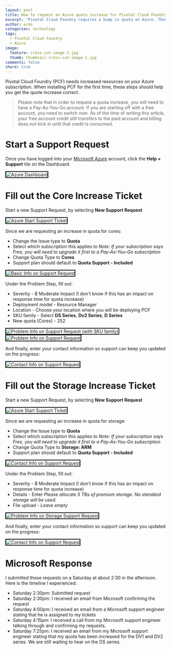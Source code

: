 ```yaml
---
layout: post
title: How to request an Azure quota increase for Pivotal Cloud Foundry
excerpt: "Pivotal Cloud Foundry requires a bump in quota on Azure. These steps will help you request the correct quota."
author: erds
categories: technology
tags:
  - Pivotal Cloud Foundry
  - Azure
image:
  feature: cross-cut-image-1.jpg
  thumb: thumbnail-cross-cut-image-1.jpg
comments: false
share: true
---
```


Pivotal Cloud Foundry (PCF) needs increased resources on your Azure subscription. When installing PCF for the first time, these steps should help you get the quote increase correct.

> Please note that in order to request a quota increase, you will need to have a Pay-As-You-Go account. If you are starting off with a free account, you need to switch over. As of the time of writing this article, your free account credit still transfers to the paid account and billing does not kick in until that credit is consumed.

# Start a Support Request

Once you have logged into your <a href="https://portal.azure.com" target="\_blank">Microsoft Azure</a> account, click the **Help + Support** tile on the Dashboard.

<img alt="Azure Dashboard" style="border:2px solid #000" src="{{ site.url }}/images/azure-quota-increase/Azure-Dashboard-1200.jpg"/>

# Fill out the Core Increase Ticket

Start a new Support Request, by selecting **New Support Request**

<img alt="Azure Start Support Ticket" style="border:2px solid #000" src="{{ site.url }}/images/azure-quota-increase/Azure-Dashboard-Start-Ticket-1200.jpg"/>

Since we are requesting an increase in quota for cores:
* Change the Issue type to **Quota**
* Select which subscription this applies to
  *Note: If your subscription says Free, you will need to upgrade it first to a Pay-As-You-Go subscription*
* Change Quota Type to **Cores**
* Support plan should default to **Quota Support - Included**

<img alt="Basic Info on Support Request" style="border:2px solid #000" src="{{ site.url }}/images/azure-quota-increase/Quota-First-Step-1200.jpg"/>

Under the Problem Step, fill out:
* Severity - B Moderate Impact (I don't know if this has an impact on response time for quota increase)
* Deployment model - Resource Manager
* Location - Choose your location where you will be deploying PCF
* SKU family - Select **DS Series**, **Dv2 Series**, **D Series**
* New quota (Cores) - 252

<img alt="Problem Info on Support Request (with SKU family)" style="border:2px solid #000" src="{{ site.url }}/images/azure-quota-increase/Quota-Step-2a-1200.jpg"/>

<img alt="Problem Info on Support Request" style="border:2px solid #000" src="{{ site.url }}/images/azure-quota-increase/Quota-Step-2b-1200.jpg"/>

And finally, enter your contact information so support can keep you updated on the progress:

<img alt="Contact Info on Support Request" style="border:2px solid #000" src="{{ site.url }}/images/azure-quota-increase/Quota-Step-3-1200.jpg"/>

# Fill out the Storage Increase Ticket

Start a new Support Request, by selecting **New Support Request**

<img alt="Azure Start Support Ticket" style="border:2px solid #000" src="{{ site.url }}/images/azure-quota-increase/Azure-Dashboard-Start-Ticket-1200.jpg"/>

Since we are requesting an increase in quota for storage:
* Change the Issue type to **Quota**
* Select which subscription this applies to
  *Note: If your subscription says Free, you will need to upgrade it first to a Pay-As-You-Go subscription*
* Change Quota Type to **Storage: ARM**
* Support plan should default to **Quota Support - Included**

<img alt="Contact Info on Support Request" style="border:2px solid #000" src="{{ site.url }}/images/azure-quota-increase/Quota-Step-4-1200.jpg"/>

Under the Problem Step, fill out:
* Severity - B Moderate Impact (I don't know if this has an impact on response time for quota increase)
* Details - Enter *Please allocate 5 TBs of premium storage. No standard storage will be used.*
* File upload - *Leave empty*

<img alt="Problem Info on Storage Support Request" style="border:2px solid #000" src="{{ site.url }}/images/azure-quota-increase/Quota-Step-5-1200.jpg"/>

And finally, enter your contact information so support can keep you updated on the progress:

<img alt="Contact Info on Support Request" style="border:2px solid #000" src="{{ site.url }}/images/azure-quota-increase/Quota-Step-3-1200.jpg"/>

# Microsoft Response

I submitted these requests on a Saturday at about 2:30 in the afternoon. Here is the timeline I experienced:

* Saturday 2:30pm: Submitted request
* Saturday 2:30pm: I received an email from Microsoft confirming the request
* Saturday 4:00pm: I received an email from a Microsoft support engineer stating that he is assigned to my tickets
* Saturday 4:15pm: I received a call from my Microsoft support engineer talking through and confirming my requests.
* Saturday 7:25pm: I received an email from my Microsoft support engineer stating that my quota has been increased for the DV1 and DV2 series. We are still waiting to hear on the DS series.
